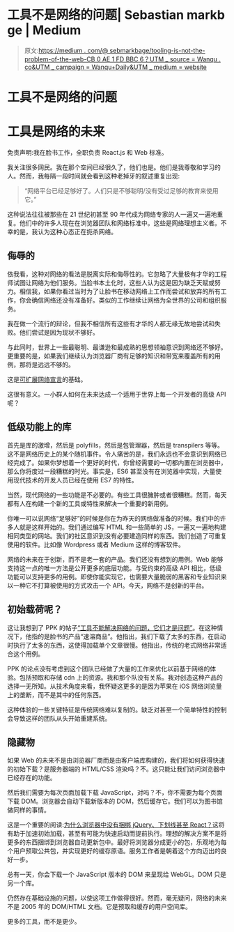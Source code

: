# 工具不是网络的问题| Sebastian markb ge | Medium

> 原文:[https://medium . com/@ sebmarkbage/tooling-is-not-the-problem-of-the-web-CB 0 AE 1 FD BBC 6？UTM _ source = Wanqu . co&UTM _ campaign = Wanqu+Daily&UTM _ medium = website](https://medium.com/@sebmarkbage/tooling-is-not-the-problem-of-the-web-cb0ae1fdbbc6?utm_source=wanqu.co&utm_campaign=Wanqu+Daily&utm_medium=website)

# 工具不是网络的问题

# 工具是网络的未来

免责声明:我在脸书工作，全职负责 React.js 和 Web 标准。

我关注很多网民。我在那个空间已经很久了，他们也是。他们是我尊敬和学习的人。然而，我每隔一段时间就会看到这种老掉牙的叙述重复出现:

> “网络平台已经足够好了。人们只是不够聪明/没有受过足够的教育来使用它。”

这种说法往往被那些在 21 世纪初甚至 90 年代成为网络专家的人一遍又一遍地重复。他们中的许多人现在在浏览器团队和网络标准中。这些是网络理想主义者。不幸的是，我认为这种心态正在扼杀网络。

## 侮辱的

依我看，这种对网络的看法是脱离实际和侮辱性的。它忽略了大量极有才华的工程师试图让网络为他们服务。当脸书本土化时，这些人认为这是因为缺乏天赋或努力。相信我，如果你看过当时为了让脸书在移动网络上工作而尝试和放弃的所有工作，你会确信网络还没有准备好。类似的工作继续让网络为全世界的公司和组织服务。

我在做一个流行的辩论，但我不相信所有这些有才华的人都无缘无故地尝试和失败。他们尝试是因为现状不够好。

与此同时，世界上一些最聪明、最谦逊和最成熟的思想领袖意识到网络还不够好。更重要的是，如果我们继续认为浏览器厂商有足够的知识和带宽来覆盖所有的用例，那将是远远不够的。

这是[可扩展网络宣言](https://extensiblewebmanifesto.org/)的基础。

这很有意义。一小群人如何在未来达成一个适用于世界上每一个开发者的高级 API 呢？

## 低级功能上的库

首先是库的激增，然后是 polyfills，然后是包管理器，然后是 transpilers 等等。这不是网络历史上的某个随机事件。令人痛苦的是，我们永远也不会意识到网络已经完成了。如果你梦想着一个更好的时代，你曾经需要的一切都内置在浏览器中，那么你将度过一段糟糕的时光。事实是，ES6 甚至没有在浏览器中实现，大量使用现代技术的开发人员已经在使用 ES7 的特性。

当然，现代网络的一些功能是不必要的。有些工具很臃肿或者很糟糕。然而，每天都有人在构建一个新的工具或特性来解决一个重要的新用例。

你唯一可以说网络“足够好”的时候是你在为昨天的网络做准备的时候。我们中的许多人就是这样开始的。我们通过编写 HTML 和一些简单的 JS，一遍又一遍地构建相同类型的网站。我们的社区意识到没有必要建造同样的东西。我们创造了可重复使用的软件。比如像 Wordpress 或者 Medium 这样的博客软件。

网络的未来在于创新，而不是老一套的产品。我们还没有想到的用例。Web 能够支持这一点的唯一方法是公开更多的底层功能。与受约束的高级 API 相比，低级功能可以支持更多的用例。即使你能实现它，也需要大量脆弱的黑客和专业知识来以一种它不打算被使用的方式攻击一个 API。今天，网络不是创新的平台。

## 初始载荷呢？

这让我想到了 PPK 的帖子[“工具不能解决网络的问题，它们才是问题”](http://www.quirksmode.org/blog/archives/2015/05/tools_dont_solv.html)。在这种情况下，他指的是脸书的产品“速溶商品”。他指出，我们下载了太多的东西，在启动时执行了太多的东西，这使得加载单个文章很慢。他指出，传统的老式网络非常适合这个用例。

PPK 的论点没有考虑到这个团队已经做了大量的工作来优化以前基于网络的体验。包括预取和存储 cdn 上的资源。我和那个队没有关系。我对创造这种产品的选择一无所知。从技术角度来看，我怀疑这更多的是因为苹果在 iOS 网络浏览量上的垄断，而不是其中的任何东西。

这种体验的一些关键特征是传统网络难以复制的。缺乏对甚至一个简单特性的控制会导致这样的团队从头开始重建系统。

## 隐藏物

如果 Web 的未来不是由浏览器厂商而是由客户端库构建的，我们将如何获得快速的初始下载？是服务器端的 HTML/CSS 渲染吗？不。这只能让我们访问浏览器中已经存在的功能。

然后我们需要为每次页面加载下载 JavaScript，对吗？不，你不需要为每个页面下载 DOM。浏览器会自动下载新版本的 DOM，然后缓存它。我们可以为图书馆做同样的事情。

这是一个重要的阅读:[为什么浏览器中没有捆绑 jQuery、下划线甚至 React？](http://www.reddit.com/r/webdev/comments/1ej68o/why_dont_chrome_updates_bundle_popular_googlecdn/)这将有助于加速初始加载，甚至有可能为快速启动而提前执行。理想的解决方案不是将更多的东西捆绑到浏览器自动更新包中。最好将浏览器分成更小的包，乐观地为每个用户预取公共包，并实现更好的缓存原语。服务工作者是朝着这个方向迈出的良好一步。

总有一天，你会下载一个 JavaScript 版本的 DOM 来呈现给 WebGL。DOM 只是另一个库。

仍然存在基础设施的问题，以使这项工作做得很好。然而，毫无疑问，网络的未来不是 2005 年的 DOM/HTML 文档。它是预取和缓存的用户空间库。

更多的工具，而不是更少。